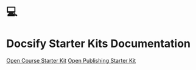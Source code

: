 # 💻

<h1 id="cover-heading">
  Docsify Starter Kits Documentation
</h1>

[Open Course Starter Kit](open-course)
[Open Publishing Starter Kit](open-publishing)
